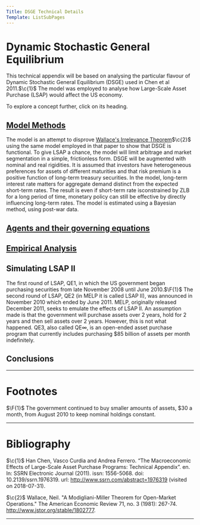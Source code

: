 ```yaml
---
Title: DSGE Technical Details
Template: ListSubPages
---
```


# Dynamic Stochastic General Equilibrium
$\newcommand{\F}[1]{^{[\text{F}#1]}}$$\newcommand{\C}[2]{^{[#1\text{, p.#2}]}}$$\newcommand{\c}[1]{^{[#1]}}$$\newcommand{\Ci}[2]{^{[#1\text{, #2}]}}$
This technical appendix will be based on analysing the particular flavour of Dynamic Stochastic General Equilibrium (DSGE) used in Chen et al 2011.$\c{1}$ The model was employed to analyse how Large-Scale Asset Purchase (LSAP) would affect the US economy.

To explore a concept further, click on its heading.

## [Model Methods](/course/course/finance/quantitative-easing/modelling/technical-appendix/methods)

The model is an attempt to disprove [Wallace's Irrelevance Theorem](/course/course/finance/quantitative-easing/modelling/technical-appendix/wallace)$\c{2}$ using the same model employed in that paper to show that DSGE is functional. To give LSAP a chance, the model will limit arbitrage and market segmentation in a simple, frictionless form. DSGE will be augmented with nominal and real rigidities. It is assumed that investors have heterogeneous preferences for assets of different maturities and that risk premium is a positive function of long-term treasury securities. In the model, long-term interest rate matters for aggregate demand distinct from the expected short-term rates. The result is even if short-term rate isconstrained by ZLB for a long period of time, monetary policy can still be effective by directly influencing long-term rates. The model is estimated using a Bayesian method, using post-war data.

## [Agents and their governing equations](/course/course/finance/quantitative-easing/modelling/technical-appendix/agents)

## [Empirical Analysis](/course/course/finance/quantitative-easing/modelling/technical-appendix/empirical-analysis)

## Simulating LSAP II

The first round of LSAP, QE1, in which the US government began purchasing securities from late November 2008 until June 2010.$\F{1}$ The second round of LSAP, QE2 (in MELP it is called LSAP II), was announced in November 2010 which ended by June 2011. MELP, originally released December 2011, seeks to emulate the effects of LSAP II. An assumption made is that the government will purchase assets over 2 years, hold for 2 years and then sell assets over 2 years. However, this is not what happened. QE3, also called QE$\infty$, is an open-ended asset purchase program that currently includes purchasing $85 billion of assets per month indefinitely.

## Conclusions

---

# Footnotes

$\F{1}$ The government continued to buy smaller amounts of assets, $30 a month, from August 2010 to keep nominal holdings constant.

---

# Bibliography

$\c{1}$ Han Chen, Vasco Curdia and Andrea Ferrero. “The Macroeconomic Effects of Large-Scale Asset Purchase Programs: Technical Appendix”. en. In: SSRN Electronic Journal (2011). issn: 1556-5068. doi: 10.2139/ssrn.1976319. url: http://www.ssrn.com/abstract=1976319 (visited on 2018-07-31).

$\c{2}$ Wallace, Neil. "A Modigliani-Miller Theorem for Open-Market Operations." The American Economic Review 71, no. 3 (1981): 267-74. http://www.jstor.org/stable/1802777.

---
